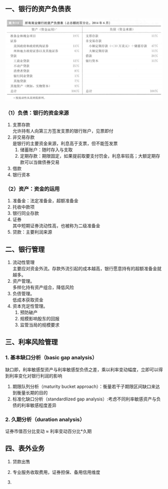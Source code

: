 ## 一、银行的资产负债表  
![](1.png)  
### （1）负债：银行的资金来源  
1. 支票存款  
   允许持有人向第三方签发支票的银行账户，见票即付
2. 非交易存款  
   是银行的主要资金来源，利息高于支票，但不能签发票  
   1. 储蓄账户：随时存入与支取  
   2. 定期存款：期限固定，如果提前取要支付罚金，利息率较高；大额定期存款可以当做债券交易  
3. 借款  
4. 银行资本  
### （2）资产：资金的运用  
1. 准备金：法定准备金，超额准备金  
2. 托收中款项  
3. 银行同业存款  
4. 证券  
   其中短期证券流动性高，也被称为二级准备金  
5. 贷款：主要利润来源  
## 二、银行管理  
1. 流动性管理  
   主要应对资金外流。存款外流引起的成本越高，银行愿意持有的超额准备金就越多。  
2. 资产管理。  
   多样化持有资产组合，降低风险  
3. 负债管理。  
   低成本获取资金  
3. 资本充足性管理。  
   1. 预防破产  
   2. 规模影响股东的回报  
   3. 监管当局的规模要求  
## 三、利率风险管理  
### 1. 基本缺口分析（basic gap analysis）  
缺口即，利率敏感型资产与利率敏感型负债之差，乘以利率变动幅度，立即可以得到利率变化对银行利润的影响  
1. 期限队列分析（maturity bucket approach）：衡量若干子期限区间缺口来达到衡量长期的目的  
2. 标准化缺口分析（standardlized gap analysis）:考虑不同利率敏感资产与负债的利率敏感程度差异  
### 2. 久期分析（duration analysis）  
证券市值百分比变动 ≈ 利率变动百分比*久期  
## 四、表外业务  
1. 贷款出售  
2. 专业服务收取费用，证券担保、备用信用维度  
  
     
2. 
